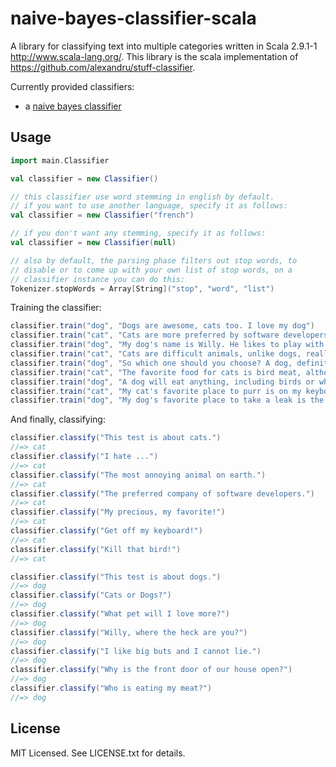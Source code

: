 # naive-bayes-classifier-scala

A library for classifying text into multiple categories written in Scala 2.9.1-1 http://www.scala-lang.org/.
This library is the scala implementation of https://github.com/alexandru/stuff-classifier.

Currently provided classifiers:

- a [naive bayes classifier](http://en.wikipedia.org/wiki/Naive_Bayes_classifier)

## Usage

```scala
import main.Classifier

val classifier = new Classifier()

// this classifier use word stemming in english by default.
// if you want to use another language, specify it as follows:
val classifier = new Classifier("french")

// if you don't want any stemming, specify it as follows:
val classifier = new Classifier(null)

// also by default, the parsing phase filters out stop words, to
// disable or to come up with your own list of stop words, on a
// classifier instance you can do this:
Tokenizer.stopWords = Array[String]("stop", "word", "list")
 ```

Training the classifier:

```scala
classifier.train("dog", "Dogs are awesome, cats too. I love my dog")
classifier.train("cat", "Cats are more preferred by software developers. I never could stand cats. I have a dog")
classifier.train("dog", "My dog's name is Willy. He likes to play with my wife's cat all day long. I love dogs")
classifier.train("cat", "Cats are difficult animals, unlike dogs, really annoying, I hate them all")
classifier.train("dog", "So which one should you choose? A dog, definitely.")
classifier.train("cat", "The favorite food for cats is bird meat, although mice are good, but birds are a delicacy")
classifier.train("dog", "A dog will eat anything, including birds or whatever meat")
classifier.train("cat", "My cat's favorite place to purr is on my keyboard")
classifier.train("dog", "My dog's favorite place to take a leak is the tree in front of our house")
```

And finally, classifying:

```scala
classifier.classify("This test is about cats.")
//=> cat
classifier.classify("I hate ...")
//=> cat
classifier.classify("The most annoying animal on earth.")
//=> cat
classifier.classify("The preferred company of software developers.")
//=> cat
classifier.classify("My precious, my favorite!")
//=> cat
classifier.classify("Get off my keyboard!")
//=> cat
classifier.classify("Kill that bird!")
//=> cat

classifier.classify("This test is about dogs.")
//=> dog
classifier.classify("Cats or Dogs?") 
//=> dog
classifier.classify("What pet will I love more?")    
//=> dog
classifier.classify("Willy, where the heck are you?")
//=> dog
classifier.classify("I like big buts and I cannot lie.") 
//=> dog
classifier.classify("Why is the front door of our house open?")
//=> dog
classifier.classify("Who is eating my meat?")
//=> dog
```

## License

MIT Licensed. See LICENSE.txt for details.


